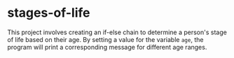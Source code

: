 # stages-of-life
This project involves creating an if-else chain to determine a person's stage of life based on their age. By setting a value for the variable `age`, the program will print a corresponding message for different age ranges.
